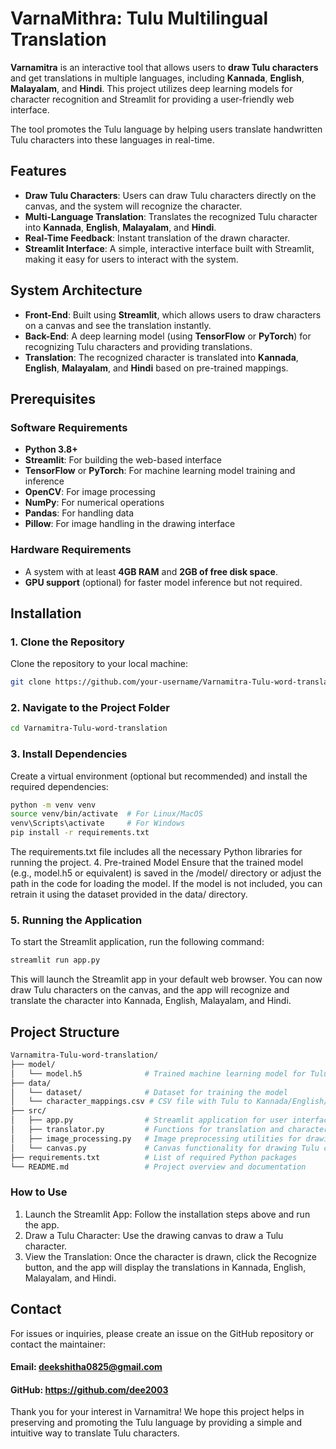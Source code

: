 # VarnaMithra: Tulu Multilingual Translation
**Varnamitra** is an interactive tool that allows users to **draw Tulu characters** and get translations in multiple languages, including **Kannada**, **English**, **Malayalam**, and **Hindi**. This project utilizes deep learning models for character recognition and Streamlit for providing a user-friendly web interface.

The tool promotes the Tulu language by helping users translate handwritten Tulu characters into these languages in real-time.

## Features

- **Draw Tulu Characters**: Users can draw Tulu characters directly on the canvas, and the system will recognize the character.
- **Multi-Language Translation**: Translates the recognized Tulu character into **Kannada**, **English**, **Malayalam**, and **Hindi**.
- **Real-Time Feedback**: Instant translation of the drawn character.
- **Streamlit Interface**: A simple, interactive interface built with Streamlit, making it easy for users to interact with the system.

## System Architecture

- **Front-End**: Built using **Streamlit**, which allows users to draw characters on a canvas and see the translation instantly.
- **Back-End**: A deep learning model (using **TensorFlow** or **PyTorch**) for recognizing Tulu characters and providing translations.
- **Translation**: The recognized character is translated into **Kannada**, **English**, **Malayalam**, and **Hindi** based on pre-trained mappings.

## Prerequisites

### Software Requirements

- **Python 3.8+**
- **Streamlit**: For building the web-based interface
- **TensorFlow** or **PyTorch**: For machine learning model training and inference
- **OpenCV**: For image processing
- **NumPy**: For numerical operations
- **Pandas**: For handling data
- **Pillow**: For image handling in the drawing interface

### Hardware Requirements

- A system with at least **4GB RAM** and **2GB of free disk space**.
- **GPU support** (optional) for faster model inference but not required.

## Installation

### 1. Clone the Repository

Clone the repository to your local machine:
```bash
git clone https://github.com/your-username/Varnamitra-Tulu-word-translation.git
```
### 2. Navigate to the Project Folder

```bash
cd Varnamitra-Tulu-word-translation
```
### 3. Install Dependencies

Create a virtual environment (optional but recommended) and install the required dependencies:
```bash
python -m venv venv
source venv/bin/activate  # For Linux/MacOS
venv\Scripts\activate     # For Windows
pip install -r requirements.txt
```
The requirements.txt file includes all the necessary Python libraries for running the project.
4. Pre-trained Model
Ensure that the trained model (e.g., model.h5 or equivalent) is saved in the /model/ directory or adjust the path in the code for loading the model. If the model is not included, you can retrain it using the dataset provided in the data/ directory.

### 5. Running the Application
To start the Streamlit application, run the following command:
```bash
streamlit run app.py
```
This will launch the Streamlit app in your default web browser. You can now draw Tulu characters on the canvas, and the app will recognize and translate the character into Kannada, English, Malayalam, and Hindi.
## Project Structure
```bash
Varnamitra-Tulu-word-translation/
├── model/
│   └── model.h5              # Trained machine learning model for Tulu character recognition and translation
├── data/
│   └── dataset/              # Dataset for training the model
│   └── character_mappings.csv # CSV file with Tulu to Kannada/English/Malayalam/Hindi character mappings
├── src/
│   ├── app.py                # Streamlit application for user interface
│   ├── translator.py         # Functions for translation and character recognition
│   ├── image_processing.py   # Image preprocessing utilities for drawing recognition
│   └── canvas.py             # Canvas functionality for drawing Tulu characters
├── requirements.txt          # List of required Python packages
└── README.md                 # Project overview and documentation
```
### How to Use
1. Launch the Streamlit App: Follow the installation steps above and run the app.
2. Draw a Tulu Character: Use the drawing canvas to draw a Tulu character.
3. View the Translation: Once the character is drawn, click the Recognize button, and the app will display the translations in Kannada, English, Malayalam, and Hindi.
## Contact
For issues or inquiries, please create an issue on the GitHub repository or contact the maintainer:
#### Email: deekshitha0825@gmail.com
#### GitHub: https://github.com/dee2003
Thank you for your interest in Varnamitra! We hope this project helps in preserving and promoting the Tulu language by providing a simple and intuitive way to translate Tulu characters.
